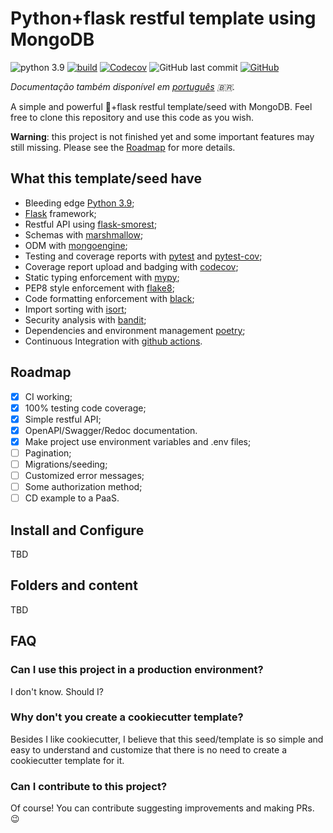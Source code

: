 # Python+flask restful template using MongoDB
![python 3.9](https://img.shields.io/badge/python-3.9-blue)
[![build](https://img.shields.io/github/workflow/status/fsjunior/python-flask-restful-mongodb-template/build)](https://github.com/fsjunior/python-flask-restful-mongodb-template/actions?query=workflow%3Abuild)
[![Codecov](https://img.shields.io/codecov/c/gh/fsjunior/python-flask-restful-mongodb-template)](https://codecov.io/gh/fsjunior/python-flask-restful-mongodb-template)
![GitHub last commit](https://img.shields.io/github/last-commit/fsjunior/python-flask-restful-mongodb-template)
[![GitHub](https://img.shields.io/github/license/fsjunior/python-flask-restful-mongodb-template)](https://github.com/fsjunior/python-flask-restful-mongodb-template/blob/main/LICENSE)

*Documentação também disponível em [português](README.pt.md) 🇧🇷.*

A simple and powerful 🐍+flask restful template/seed with MongoDB. Feel free to clone this repository and use this code as you wish.

**Warning**: this project is not finished yet and some important features may still missing. Please see the [Roadmap](#roadmap) for more details.

## What this template/seed have 

- Bleeding edge [Python 3.9](https://docs.python.org/3.9/whatsnew/3.9.html);
- [Flask](flask.palletsprojects.com) framework;
- Restful API using  [flask-smorest](https://flask-smorest.readthedocs.io/en/latest/);
- Schemas with [marshmallow](https://marshmallow.readthedocs.io/en/stable/);
- ODM with [mongoengine](http://mongoengine.org/);
- Testing and coverage reports with [pytest](https://docs.pytest.org/en/stable/) and [pytest-cov](https://github.com/pytest-dev/pytest-cov);
- Coverage report upload and badging with [codecov](https://codecov.io/);
- Static typing enforcement with [mypy](https://github.com/python/mypy);
- PEP8 style enforcement with [flake8](https://gitlab.com/pycqa/flake8);
- Code formatting enforcement with [black](https://github.com/psf/black);
- Import sorting with [isort](https://pypi.org/project/isort/);
- Security analysis with [bandit](https://github.com/PyCQA/bandit);
- Dependencies and environment management [poetry](https://python-poetry.org/);
- Continuous Integration with [github actions](https://github.com/features/actions).

## Roadmap

- [x] CI working;
- [x] 100% testing code coverage;
- [x] Simple restful API;
- [x] OpenAPI/Swagger/Redoc documentation.
- [x] Make project use environment variables and .env files;
- [ ] Pagination;
- [ ] Migrations/seeding;
- [ ] Customized error messages;
- [ ] Some authorization method;
- [ ] CD example to a PaaS.

## Install and Configure

TBD

## Folders and content

TBD


## FAQ

### Can I use this project in a production environment?

I don't know. Should I?

### Why don't you create a cookiecutter template?

Besides I like cookiecutter, I believe that this seed/template is so simple and easy to understand and customize that there is no need to create a cookiecutter template for it. 

### Can I contribute to this project?

Of course! You can contribute suggesting improvements and making PRs. 😉